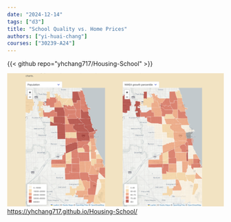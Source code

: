 ```yaml
---
date: "2024-12-14"
tags: ["d3"]
title: "School Quality vs. Home Prices"
authors: ["yi-huai-chang"]
courses: ["30239-A24"]
---
```


{{< github repo="yhchang717/Housing-School" >}}

<a class="main link" href="https://yhchang717.github.io/Housing-School/">
<img src="feature.png" />
https://yhchang717.github.io/Housing-School/
</a>

